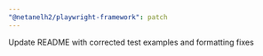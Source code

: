 ```yaml
---
"@netanelh2/playwright-framework": patch
---
```


Update README with corrected test examples and formatting fixes